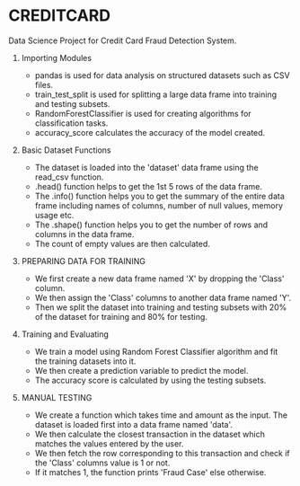 # CREDITCARD
Data Science Project for Credit Card Fraud Detection System.

1. Importing Modules
   - pandas is used for data analysis on structured datasets such as CSV files.
   - train_test_split is used for splitting a large data frame into training and testing subsets.
   - RandomForestClassifier is used for creating algorithms for classification tasks.
   - accuracy_score calculates the accuracy of the model created.
     
2. Basic Dataset Functions
   - The dataset is loaded into the 'dataset' data frame using the read_csv function.
   - .head() function helps to get the 1st 5 rows of the data frame.
   - The .info() function helps you to get the summary of the entire data frame including names of columns, number of null values, memory usage etc.
   - The .shape() function helps you to get the number of rows and columns in the data frame.
   -   The count of empty values are then calculated.

3. PREPARING DATA FOR TRAINING
   - We first create a new data frame named 'X' by dropping the 'Class' column.
   - We then assign the 'Class' columns to another data frame named 'Y'.
   - Then we split the dataset into training and testing subsets with 20% of the dataset for training and 80% for testing.
     
4. Training and Evaluating
   - We train a model using Random Forest Classifier algorithm and fit the training datasets into it.
   - We then create a prediction variable to predict the model.
   - The accuracy score is calculated by using the testing subsets.
     
5. MANUAL TESTING
   - We create a function which takes time and amount as the input. The dataset is loaded first into a data frame named 'data'.
   - We then calculate the closest transaction in the dataset which matches the values entered by the user.
   - We then fetch the row corresponding to this transaction and check if the 'Class' columns value is 1 or not.
   - If it matches 1, the function prints 'Fraud Case' else otherwise.
